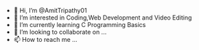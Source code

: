 - 👋 Hi, I’m @AmitTripathy01
- 👀 I’m interested in Coding,Web Development and Video Editing
- 🌱 I’m currently learning C Programming Basics
- 💞️ I’m looking to collaborate on ...
- 📫 How to reach me ...

<!---
AmitTripathy01/AmitTripathy01 is a ✨ special ✨ repository because its `README.md` (this file) appears on your GitHub profile.
You can click the Preview link to take a look at your changes.
--->
